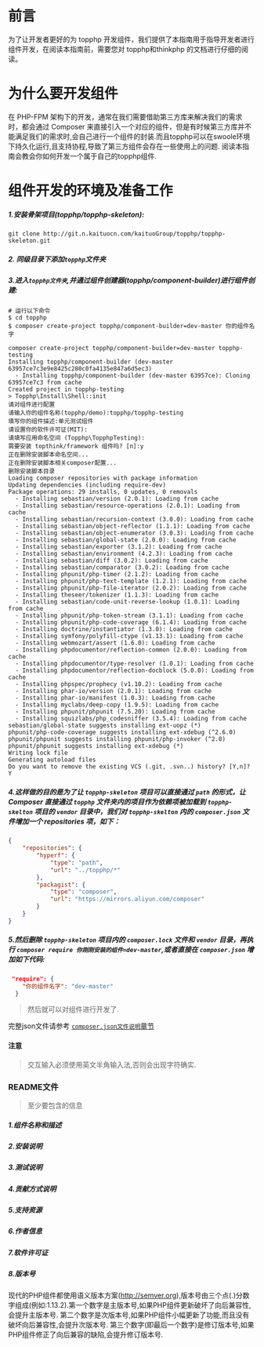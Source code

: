 # 前言
为了让开发者更好的为 topphp 开发组件，我们提供了本指南用于指导开发者进行组件开发，在阅读本指南前，需要您对 topphp和thinkphp 的文档进行仔细的阅读。

# 为什么要开发组件
在 PHP-FPM 架构下的开发，通常在我们需要借助第三方库来解决我们的需求时，都会通过 Composer 来直接引入一个对应的组件，但是有时候第三方库并不能满足我们的需求时,会自己进行一个组件的封装.而且topphp可以在swoole环境下持久化运行,且支持协程,导致了第三方组件会存在一些使用上的问题.
阅读本指南会教会你如何开发一个属于自己的topphp组件.

# 组件开发的环境及准备工作

##### 1.安装骨架项目(topphp/topphp-skeleton):
```shell
git clone http://git.n.kaituocn.com/kaituoGroup/topphp/topphp-skeleton.git
```
##### 2. 同级目录下添加`topphp`文件夹

##### 3.进入`topphp文件夹`,并通过组件创建器(topphp/component-builder)进行组件创建:
```shell
# 运行以下命令
$ cd topphp
$ composer create-project topphp/component-builder=dev-master 你的组件名字

composer create-project topphp/component-builder=dev-master topphp-testing
Installing topphp/component-builder (dev-master 63957ce7c3e9e8425c280c0fa4135e847a6d5ec3)
  - Installing topphp/component-builder (dev-master 63957ce): Cloning 63957ce7c3 from cache
Created project in topphp-testing
> Topphp\Install\Shell::init
请对组件进行配置
请输入你的组件名称(topphp/demo):topphp/topphp-testing
填写你的组件描述:单元测试组件
请设置你的软件许可证(MIT):
请填写应用命名空间 (Topphp\TopphpTesting):
需要安装 topthink/framework 组件吗? [n]:y
正在删除安装脚本命名空间...
正在删除安装脚本相关composer配置...
删除安装脚本目录
Loading composer repositories with package information
Updating dependencies (including require-dev)
Package operations: 29 installs, 0 updates, 0 removals
  - Installing sebastian/version (2.0.1): Loading from cache
  - Installing sebastian/resource-operations (2.0.1): Loading from cache
  - Installing sebastian/recursion-context (3.0.0): Loading from cache
  - Installing sebastian/object-reflector (1.1.1): Loading from cache
  - Installing sebastian/object-enumerator (3.0.3): Loading from cache
  - Installing sebastian/global-state (2.0.0): Loading from cache
  - Installing sebastian/exporter (3.1.2): Loading from cache
  - Installing sebastian/environment (4.2.3): Loading from cache
  - Installing sebastian/diff (3.0.2): Loading from cache
  - Installing sebastian/comparator (3.0.2): Loading from cache
  - Installing phpunit/php-timer (2.1.2): Loading from cache
  - Installing phpunit/php-text-template (1.2.1): Loading from cache
  - Installing phpunit/php-file-iterator (2.0.2): Loading from cache
  - Installing theseer/tokenizer (1.1.3): Loading from cache
  - Installing sebastian/code-unit-reverse-lookup (1.0.1): Loading from cache
  - Installing phpunit/php-token-stream (3.1.1): Loading from cache
  - Installing phpunit/php-code-coverage (6.1.4): Loading from cache
  - Installing doctrine/instantiator (1.3.0): Loading from cache
  - Installing symfony/polyfill-ctype (v1.13.1): Loading from cache
  - Installing webmozart/assert (1.6.0): Loading from cache
  - Installing phpdocumentor/reflection-common (2.0.0): Loading from cache
  - Installing phpdocumentor/type-resolver (1.0.1): Loading from cache
  - Installing phpdocumentor/reflection-docblock (5.0.0): Loading from cache
  - Installing phpspec/prophecy (v1.10.2): Loading from cache
  - Installing phar-io/version (2.0.1): Loading from cache
  - Installing phar-io/manifest (1.0.3): Loading from cache
  - Installing myclabs/deep-copy (1.9.5): Loading from cache
  - Installing phpunit/phpunit (7.5.20): Loading from cache
  - Installing squizlabs/php_codesniffer (3.5.4): Loading from cache
sebastian/global-state suggests installing ext-uopz (*)
phpunit/php-code-coverage suggests installing ext-xdebug (^2.6.0)
phpunit/phpunit suggests installing phpunit/php-invoker (^2.0)
phpunit/phpunit suggests installing ext-xdebug (*)
Writing lock file
Generating autoload files
Do you want to remove the existing VCS (.git, .svn..) history? [Y,n]? Y
```
##### 4.这样做的目的是为了让 `topphp-skeleton` 项目可以直接通过 `path` 的形式，让 Composer 直接通过 `topphp` 文件夹内的项目作为依赖项被加载到 `topphp-skelton` 项目的 `vendor` 目录中，我们对 `topphp-skelton` 内的 `composer.json` 文件增加一个 repositories 项，如下：
```json
{
    "repositories": {
        "hyperf": {
            "type": "path",
            "url": "../topphp/*"
        },
        "packagist": {
            "type": "composer",
            "url": "https://mirrors.aliyun.com/composer"
        }
    }
}
```
##### 5.然后删除 `topphp-skeleton` 项目内的 `composer.lock` 文件和 `vendor` 目录，再执行 `composer require 你刚刚安装的组件=dev-master`,或者直接在 `composer.json` 增加如下代码:
```json
 "require": {
    "你的组件名字": "dev-master"
  }
```
> 然后就可以对组件进行开发了.

完整json文件请参考 [`composer.json文件说明`章节](/zu-jian/zu-jian-kai-fa-zhi-nan/composerjsonwen-jian-shuo-ming.md)


#### 注意
> 交互输入必须使用英文半角输入法,否则会出现字符确实.

### README文件

> 至少要包含的信息

##### 1.组件名称和描述

##### 2.安装说明

##### 3.测试说明

##### 4.贡献方式说明

##### 5.支持资源

##### 6.作者信息

##### 7.软件许可证

##### 8.版本号
现代的PHP组件都使用语义版本方案(http://semver.org),版本号由三个点(.)分数字组成(例如:1.13.2).第一个数字是主版本号,如果PHP组件更新破坏了向后兼容性,会提升主版本号.
第二个数字是次版本号,如果PHP组件小幅更新了功能,而且没有破坏向后兼容性,会提升次版本号.
第三个数字(即最后一个数字)是修订版本号,如果PHP组件修正了向后兼容的缺陷,会提升修订版本号.

